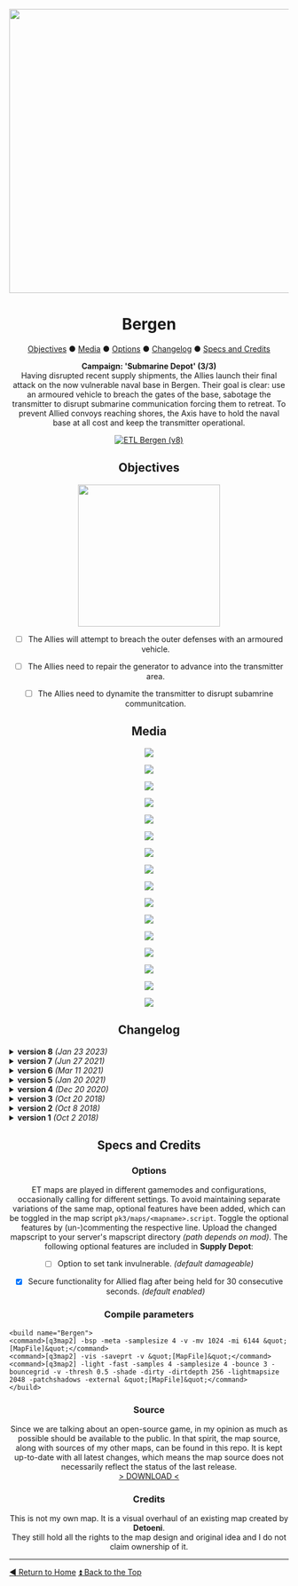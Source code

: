 <!-- HEADER -->
<div align="center">
 
<a href="https://raw.githubusercontent.com/realkemon/home/master/levelshots/bergen/bergen.png"><img src="https://raw.githubusercontent.com/realkemon/home/master/levelshots/bergen/bergen.png" width="512"/></a>

# Bergen
 
<a href="https://github.com/realkemon/home/blob/master/pages/etl_bergen.md#objectives">Objectives</a> ● <a href="https://github.com/realkemon/home/blob/master/pages/etl_bergen.md#media">Media</a> ● <a href="https://github.com/realkemon/home/blob/master/pages/etl_bergen.md#options">Options</a> ● <a href="https://github.com/realkemon/home/blob/master/pages/etl_bergen.md#changelog">Changelog</a> ● <a href="https://github.com/realkemon/home/blob/master/pages/etl_bergen.md#specs_and_credits">Specs and Credits</a>
<!-- STORY -->
**Campaign: 'Submarine Depot' (3/3)**
<br>
Having disrupted recent supply shipments, the Allies launch their final attack on the now vulnerable naval base in Bergen. Their goal is clear: use an armoured vehicle to breach the gates of the base, sabotage the transmitter to disrupt submarine communication forcing them to retreat. To prevent Allied convoys reaching shores, the Axis have to hold the naval base at all cost and keep the transmitter operational.
<br>
 
<a href="https://www.moddb.com/mods/etlegacy/addons/etl-bergen-v8" title="Download ETL Bergen (v8) - Mod DB" target="_blank"><img src="https://button.moddb.com/download/medium/227093.png" alt="ETL Bergen (v8)" /></a>
 
## Objectives
 
<a href="https://raw.githubusercontent.com/realkemon/home/master/levelshots/bergen/bergen_cc.png"><img src="https://raw.githubusercontent.com/realkemon/home/master/levelshots/bergen/bergen_cc.png" width="256"/></a>
 
* [ ] The Allies will attempt to breach the outer defenses with an armoured vehicle.
* [ ] The Allies need to repair the generator to advance into the transmitter area.
* [ ] The Allies need to dynamite the transmitter to disrupt subamrine communitcation.



## Media
<a href="https://raw.githubusercontent.com/realkemon/home/master/levelshots/bergen/bergen1.jpg"><img src="https://raw.githubusercontent.com/realkemon/home/master/levelshots/bergen/bergen1.jpg"></a>

<a href="https://raw.githubusercontent.com/realkemon/home/master/levelshots/bergen/bergen2.jpg"><img src="https://raw.githubusercontent.com/realkemon/home/master/levelshots/bergen/bergen2.jpg"></a>

<a href="https://raw.githubusercontent.com/realkemon/home/master/levelshots/bergen/bergen3.jpg"><img src="https://raw.githubusercontent.com/realkemon/home/master/levelshots/bergen/bergen3.jpg"></a>

<a href="https://raw.githubusercontent.com/realkemon/home/master/levelshots/bergen/bergen4.jpg"><img src="https://raw.githubusercontent.com/realkemon/home/master/levelshots/bergen/bergen4.jpg"></a>

<a href="https://raw.githubusercontent.com/realkemon/home/master/levelshots/bergen/bergen5.jpg"><img src="https://raw.githubusercontent.com/realkemon/home/master/levelshots/bergen/bergen5.jpg"></a>

<a href="https://raw.githubusercontent.com/realkemon/home/master/levelshots/bergen/bergen6.jpg"><img src="https://raw.githubusercontent.com/realkemon/home/master/levelshots/bergen/bergen6.jpg"></a>

<a href="https://raw.githubusercontent.com/realkemon/home/master/levelshots/bergen/bergen7.jpg"><img src="https://raw.githubusercontent.com/realkemon/home/master/levelshots/bergen/bergen7.jpg"></a>

<a href="https://raw.githubusercontent.com/realkemon/home/master/levelshots/bergen/bergen8.jpg"><img src="https://raw.githubusercontent.com/realkemon/home/master/levelshots/bergen/bergen8.jpg"></a>

<a href="https://raw.githubusercontent.com/realkemon/home/master/levelshots/bergen/bergen9.jpg"><img src="https://raw.githubusercontent.com/realkemon/home/master/levelshots/bergen/bergen9.jpg"></a>

<a href="https://raw.githubusercontent.com/realkemon/home/master/levelshots/bergen/bergen10.jpg"><img src="https://raw.githubusercontent.com/realkemon/home/master/levelshots/bergen/bergen10.jpg"></a>

<a href="https://raw.githubusercontent.com/realkemon/home/master/levelshots/bergen/bergen11.jpg"><img src="https://raw.githubusercontent.com/realkemon/home/master/levelshots/bergen/bergen11.jpg"></a>

<a href="https://raw.githubusercontent.com/realkemon/home/master/levelshots/bergen/bergen12.jpg"><img src="https://raw.githubusercontent.com/realkemon/home/master/levelshots/bergen/bergen12.jpg"></a>

<a href="https://raw.githubusercontent.com/realkemon/home/master/levelshots/bergen/bergen13.jpg"><img src="https://raw.githubusercontent.com/realkemon/home/master/levelshots/bergen/bergen13.jpg"></a>

<a href="https://raw.githubusercontent.com/realkemon/home/master/levelshots/bergen/bergen14.jpg"><img src="https://raw.githubusercontent.com/realkemon/home/master/levelshots/bergen/bergen14.jpg"></a>

<a href="https://raw.githubusercontent.com/realkemon/home/master/levelshots/bergen/bergen15.jpg"><img src="https://raw.githubusercontent.com/realkemon/home/master/levelshots/bergen/bergen15.jpg"></a>

<a href="https://raw.githubusercontent.com/realkemon/home/master/levelshots/bergen/bergen16.jpg"><img src="https://raw.githubusercontent.com/realkemon/home/master/levelshots/bergen/bergen16.jpg"></a>

## Changelog

</div>

<details>
 <summary><b>version 8</b> <i>(Jan 23 2023)</i></summary>
 
* [x] Fixed flying brushes at all generator door panels. *(Thank you Aciz for reporting.)*
* [x] Removed faulty texture/shader path (Radiant/Notex) near Side Entrance (only visible in noclip). *(Thank you Aciz for reporting.)*
* [x] Fixed missing clips at grates in generator room. *(Thank you Aciz for reporting.)*
* [x] Added clip missile to catwalk below Axis spawn. *(Thank you Aciz for reporting.)*
* [x] Removed versioning from pk3 contents. *(Thank you bystry and Aciz for suggesting.)*
* [x] Adjusted lighting settings for improved performance. *(Thank you Aciz for suggesting.)*
* [x] Adjusted etl_lights.shader to enable remapshader use. *(Thank you Aciz for reporting.)*
</details>

<details>
 <summary><b>version 7</b> <i>(Jun 27 2021)</i></summary>
 
* [x] Fixed command map icons appearing outside of compass. *(Thank you spyhawk for reporting)*
* [x] Fixed sounds active at map start in second round after `/map_restart`.
* [x] Added unique `id`s for spawn slots to prepare [this](https://github.com/etlegacy/etlegacy/issues/1641) feature.
* [x] Fixed glass shader on trucks.
* [x] Adjusted projection axis and scaling of terrain textures.
</details>

<details>
 <summary><b>version 6</b> <i>(Mar 11 2021)</i></summary>
 
* [x] Fixed spawnslot getting stuck in forward flag spawn. *(Thank you ETc.Jay for reporting)*
* [x] Adjusted clipping at side entrance to prevent players camping above the door.
* [x] Reworked system to secure flag to be less complex and more easily understandable. Allies now only need to hold the flag for 30s.
</details>

<details>
 <summary><b>version 5</b> <i>(Jan 20 2021)</i></summary>
 
* [x] Renamed targetname `south_door_closed0` to `south_door_closed` to fix game crash. *(Thank you Kate for reporting)*
* [x] Fixed sounds and remapshaders active at map start in second round after `/map_restart`. *(Thank you WuTangH for reporting issue on 'Supply Depot, by ginc')*
* [x] Provided option to toggle tank invulnerable through mapscript (vulnerable by default). *(Thank you Ensiform for explanation)*
* [x] Increased amount of spawn slots from 16vs16 to 32vs32.
* [x] Fixed surfaceparm grasssteps to add missing sounds when walking on grass. *(Thank you WuTangH for reporting)*
* [x] Removed deprecated alarm sounds.
</details>

<details>
 <summary><b>version 4</b> <i>(Dec 20 2020)</i></summary>
 
* [x] Simplified geometry for cleaner player collision
* [x] Replaced colour coded wires with colour coded bunker trim and command map for more subtle implementation
* [x] Replaced side entrance terrain with artificial pier to prevent walljumping
* [x] Reverted V1 Rocket back to airplane
* [x] Improved lighting and terrain
* [x] Added skylights to generator room and Axis spawn to simplify spectator/shoutcaster movement
* [x] Improved VIS blocking and performance
</details>

<details>
 <summary><b>version 3</b> <i>(Oct 20 2018)</i></summary>
 
* [x] Fixed caulk in terrain at forward bunker and northern courtyard. *(Thank you ryven for reporting)*
* [x] Fixed side entrance being unplantable when footbridge was constructed. *(Thank you Harlekin for reporting)*
* [x] Fixed missing footbridge related VO sound for Axis
* [x] Fixed bug where sound wouldn’t play when main entrance got destroyed
* [x] Fixed 3 terrain spots where it was possible for the player to either get stuck or be obstructed in their way. *(Thank you Harlekin for reporting)*
* [x] Added cabinet marker in the command map. *(Thank you IR4T4 and Ensiform for reporting)*
* [x] Added lights in forward bunker. *(Thank you Ensiform for reporting)*
* [x] Added audible feedback to generator door levers when generator is destroyed.
* [x] Added base alarm sounding whenever the transmitter area gets breached. This replaces the simple text announcement. *(Thank you ryven and WuTangH for debugging)*
* [x] Added ambient sounds (capturable flag, crickets in nature and birds in trees). *(Thank you IR4T4 for reporting)*
* [x] Adjusted trigger_hurt of v1 rocket to cover entire explosion area. *(Thank you Harlekin for reporting)*
* [x] Adjusted terrain at side entrance to prevent the easiest TJs. *(Thank you Aciz and ryven for extensive feedback)*
* [x] Adjusted MG murderhole at side entrance to reduce shooting against the insides. Also adjusted its varc. *(Thank you ryven for reporting)*
* [x] Adjusted tree at side path to no longer be partially inside the cliff. *(Thank you Harlekin for reporting)*
* [x] Replaced generator command map icon with standard icons to clarify mission objective. *(Thank you Harlekin for reporting)*
* [x] Replaced tree between forward bunker and allied mg blocking line of sight. *(Thank you Mateos for reporting)*
* [x] Removed little tree at side path blocking movement and visibility. *(Thank you Harlekin for reporting)*
* [x] Reduced brushcount of terrain significantly and added hills between forward bunker and rear base to increase VIS blocking and performance. *(Thank you Aciz and ryven for reporting)*
</details>

<details>
 <summary><b>version 2</b> <i>(Oct 8 2018)</i></summary>
 
* [x] Various clipping issues have been fixed, where players could get stuck. *(Thank you Aciz and WuTangH for reporting)*
* [x] Various TJ possibilities have been removed, to prevent not intended, easy access to map objectives. *(Thank you Aciz for reporting)*
  * As a result, the river at the Side Entrance had to be widened as the only real solution.
* [x] Lighting has been improved at various locations. *(Thank you Aciz for reporting)*
* [x] A missing shader issue at the transmitter controls has been fixed. *(Thank you [UJE]Niek for reporting)*
* [x] Side Entrance entity setup has been revised. *(Thank you ryven for debugging)*
* [x] Bot waypoints are now available at the omnibot repo. *(Thank you Mateos for creating bot support)*
* [x] Terrain shader issue inside the bunker corridors, which lead to dirt splashes when shooting the ground, has been resolved. *(Thank you [UJE]Niek for reporting)*
* [x] Terrain brushwork has been adjusted to remove a caulk leak at the main entrance. *(Thank you ryven for reporting)*
* [x] Ambient sounds have been added for 2 fireplaces and 1 generator. *(Thank you IR4T4 for reporting)*
* [x] Moved a hovering lamp at the transmitter controls bunker. *(Thank you Aciz for reporting)*

</details>

<details>
 <summary><b>version 1</b> <i>(Oct 2 2018)</i></summary>
 
* [x] VO announcements have been adapted by Radar.
  * As long as both Main and Side Entrance are active VO is: “defend/destroy entrances”
  * As soon as one has been breached VO is: “defend/destroy the side OR main entrance”
* [x] VO announcements for the Footbridge have been added.
* [x] Alarm now sounds in the entire base when either the Side- or Main Entrance have been breached instead of separated alarms.
* [x] The snapping of the tank at certain view-angles has been fixed
* [x] If the Allies hold both the Forward Bunker flag and the CP, the flag is “temporarily secured” until the CP is lost again.
* [x] The Forward Door (before, Transmitter Door 3) is now linked to the generator.
* [x] Spectator limbo cam has been fixed (was inside of terrain).
* [x] Construction materials have been made in the style of original maps.
* [x] Teleport and secret room have been removed.
* [x] Axis rear spawn has been restructured to allow for faster exit.
* [x] Plane shooting down the tank has been replaced with a V1 Rocket to create narrative link to V1_Rocket map by FireFly, which is on the list to be overhauled as well.
* [x] Entity count has been reduced from 568 to 498.
* [x] Structural mesh and VIS blocking have been improved by adjusting vertical differences of the floors.
* [x] Visual changes have been made.
</details>

<div align="center">

## Specs and Credits

### Options
 
ET maps are played in different gamemodes and configurations, occasionally calling for different settings. To avoid maintaining separate variations of the same map, optional features have been added, which can be toggled in the map script `pk3/maps/<mapname>.script`. Toggle the optional features by (un-)commenting the respective line. Upload the changed mapscript to your server's mapscript directory *(path depends on mod)*. The following optional features are included in **Supply Depot**:
* [ ] Option to set tank invulnerable. *(default damageable)*
* [x] Secure functionality for Allied flag after being held for 30 consecutive seconds. *(default enabled)*
 
 
### Compile parameters

</div>

```
<build name="Bergen">
<command>[q3map2] -bsp -meta -samplesize 4 -v -mv 1024 -mi 6144 &quot;[MapFile]&quot;</command>
<command>[q3map2] -vis -saveprt -v &quot;[MapFile]&quot;</command>
<command>[q3map2] -light -fast -samples 4 -samplesize 4 -bounce 3 -bouncegrid -v -thresh 0.5 -shade -dirty -dirtdepth 256 -lightmapsize 2048 -patchshadows -external &quot;[MapFile]&quot;</command>
</build>
```

<div align="center">
 
### Source
Since we are talking about an open-source game, in my opinion as much as possible should be available to the public. In that spirit, the map source, along with sources of my other maps, can be found in this repo. It is kept up-to-date with all latest changes, which means the map source does not necessarily reflect the status of the last release.
<br>
<a href="https://github.com/realkemon/home/tree/master/maps">> DOWNLOAD <</a>
 
### Credits
This is not my own map. It is a visual overhaul of an existing map created by **Detoeni**.
<br>
They still hold all the rights to the map design and original idea and I do not claim ownership of it.

</div>

----
[:arrow_backward: Return to Home](https://github.com/realkemon/home/blob/master/README.md#-cedric-aka-kemon) [:arrow_double_up: Back to the Top](https://github.com/realkemon/home/blob/master/etl_bergen.md#)
